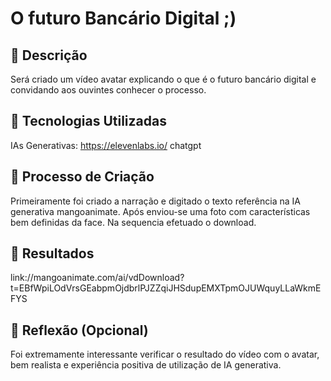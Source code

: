 # O futuro Bancário Digital ;)

## 📒 Descrição
Será criado um vídeo avatar explicando o que é o futuro bancário digital e convidando aos ouvintes conhecer o processo.

## 🤖 Tecnologias Utilizadas
IAs Generativas:
https://elevenlabs.io/
chatgpt

## 🧐 Processo de Criação
Primeiramente foi criado a narração e digitado o texto referência na IA generativa mangoanimate. Após enviou-se uma foto com características bem definidas da face. Na sequencia efetuado o download.

## 🚀 Resultados
link://mangoanimate.com/ai/vdDownload?t=EBfWpiLOdVrsGEabpmOjdbrlPJZZqiJHSdupEMXTpmOJUWquyLLaWkmEFYS

## 💭 Reflexão (Opcional)
Foi extremamente interessante verificar o resultado do vídeo com o avatar, bem realista e experiência positiva de utilização de IA generativa.
